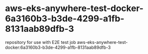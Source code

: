 # aws-eks-anywhere-test-docker-6a3160b3-b3de-4299-a1fb-8131aab89dfb-3
repository for use with E2E test job aws-eks-anywhere-test-docker:6a3160b3-b3de-4299-a1fb-8131aab89dfb-3
